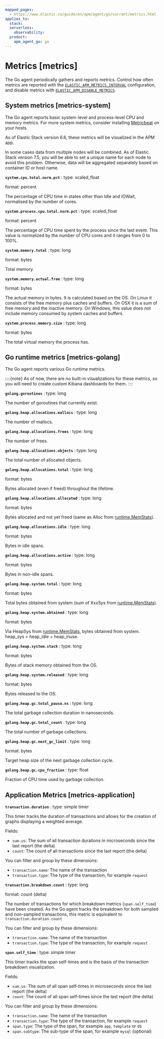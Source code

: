 ```yaml
---
mapped_pages:
  - https://www.elastic.co/guide/en/apm/agent/go/current/metrics.html
applies_to:
  stack:
  serverless:
    observability:
  product:
    apm_agent_go: ga
---
```


# Metrics [metrics]

The Go agent periodically gathers and reports metrics. Control how often metrics are reported with the [`ELASTIC_APM_METRICS_INTERVAL`](/reference/configuration.md#config-metrics-interval) configuration, and disable metrics with [`ELASTIC_APM_DISABLE_METRICS`](/reference/configuration.md#config-disable-metrics).


## System metrics [metrics-system]

The Go agent reports basic system-level and process-level CPU and memory metrics. For more system metrics, consider installing [Metricbeat](beats://reference/metricbeat/index.md) on your hosts.

As of Elastic Stack version 6.6, these metrics will be visualized in the APM app.

In some cases data from multiple nodes will be combined. As of Elastic Stack version 7.5, you will be able to set a unique name for each node to avoid this problem. Otherwise, data will be aggregated separately based on container ID or host name.

**`system.cpu.total.norm.pct`**
:   type: scaled_float

format: percent

The percentage of CPU time in states other than Idle and IOWait, normalised by the number of cores.


**`system.process.cpu.total.norm.pct`**
:   type: scaled_float

format: percent

The percentage of CPU time spent by the process since the last event. This value is normalized by the number of CPU cores and it ranges from 0 to 100%.


**`system.memory.total`**
:   type: long

format: bytes

Total memory.


**`system.memory.actual.free`**
:   type: long

format: bytes

The actual memory in bytes. It is calculated based on the OS. On Linux it consists of the free memory plus caches and buffers. On OSX it is a sum of free memory and the inactive memory. On Windows, this value does not include memory consumed by system caches and buffers.


**`system.process.memory.size`**
:   type: long

format: bytes

The total virtual memory the process has.



## Go runtime metrics [metrics-golang]

The Go agent reports various Go runtime metrics.

::::{note}
As of now, there are no built-in visualizations for these metrics, so you will need to create custom Kibana dashboards for them.
::::


**`golang.goroutines`**
:   type: long

The number of goroutines that currently exist.


**`golang.heap.allocations.mallocs`**
:   type: long

The number of mallocs.


**`golang.heap.allocations.frees`**
:   type: long

The number of frees.


**`golang.heap.allocations.objects`**
:   type: long

The total number of allocated objects.


**`golang.heap.allocations.total`**
:   type: long

format: bytes

Bytes allocated (even if freed) throughout the lifetime.


**`golang.heap.allocations.allocated`**
:   type: long

format: bytes

Bytes allocated and not yet freed (same as Alloc from [runtime.MemStats](https://golang.org/pkg/runtime/#MemStats)).


**`golang.heap.allocations.idle`**
:   type: long

format: bytes

Bytes in idle spans.


**`golang.heap.allocations.active`**
:   type: long

format: bytes

Bytes in non-idle spans.


**`golang.heap.system.total`**
:   type: long

format: bytes

Total bytes obtained from system (sum of XxxSys from [runtime.MemStats](https://golang.org/pkg/runtime/#MemStats)).


**`golang.heap.system.obtained`**
:   type: long

format: bytes

Via HeapSys from [runtime.MemStats](https://golang.org/pkg/runtime/#MemStats), bytes obtained from system. heap_sys = heap_idle + heap_inuse.


**`golang.heap.system.stack`**
:   type: long

format: bytes

Bytes of stack memory obtained from the OS.


**`golang.heap.system.released`**
:   type: long

format: bytes

Bytes released to the OS.


**`golang.heap.gc.total_pause.ns`**
:   type: long

The total garbage collection duration in nanoseconds.


**`golang.heap.gc.total_count`**
:   type: long

The total number of garbage collections.


**`golang.heap.gc.next_gc_limit`**
:   type: long

format: bytes

Target heap size of the next garbage collection cycle.


**`golang.heap.gc.cpu_fraction`**
:   type: float

Fraction of CPU time used by garbage collection.



## Application Metrics [metrics-application]

**`transaction.duration`**
:   type: simple timer

This timer tracks the duration of transactions and allows for the creation of graphs displaying a weighted average.

Fields:

* `sum.us`: The sum of all transaction durations in microseconds since the last report (the delta)
* `count`: The count of all transactions since the last report (the delta)

You can filter and group by these dimensions:

* `transaction.name`: The name of the transaction
* `transaction.type`: The type of the transaction, for example `request`


**`transaction.breakdown.count`**
:   type: long

format: count (delta)

The number of transactions for which breakdown metrics (`span.self_time`) have been created. As the Go agent tracks the breakdown for both sampled and non-sampled transactions, this metric is equivalent to `transaction.duration.count`

You can filter and group by these dimensions:

* `transaction.name`: The name of the transaction
* `transaction.type`: The type of the transaction, for example `request`


**`span.self_time`**
:   type: simple timer

This timer tracks the span self-times and is the basis of the transaction breakdown visualization.

Fields:

* `sum.us`: The sum of all span self-times in microseconds since the last report (the delta)
* `count`: The count of all span self-times since the last report (the delta)

You can filter and group by these dimensions:

* `transaction.name`: The name of the transaction
* `transaction.type`: The type of the transaction, for example `request`
* `span.type`: The type of the span, for example `app`, `template` or `db`
* `span.subtype`: The sub-type of the span, for example `mysql` (optional)


